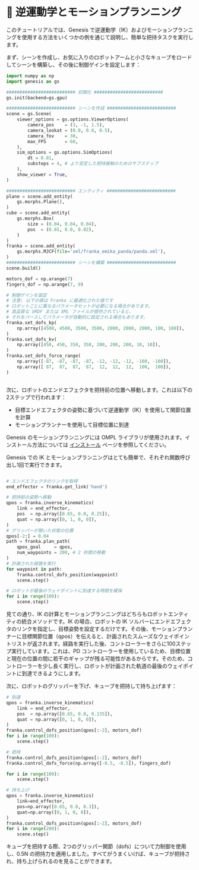 # 🦾 逆運動学とモーションプランニング

このチュートリアルでは、Genesis で逆運動学（IK）およびモーションプランニングを使用する方法をいくつかの例を通じて説明し、簡単な把持タスクを実行します。

まず、シーンを作成し、お気に入りのロボットアームと小さなキューブをロードしてシーンを構築し、その後に制御ゲインを設定します：

```python
import numpy as np
import genesis as gs

########################## 初期化 ##########################
gs.init(backend=gs.gpu)

########################## シーンを作成 ##########################
scene = gs.Scene(
    viewer_options = gs.options.ViewerOptions(
        camera_pos    = (3, -1, 1.5),
        camera_lookat = (0.0, 0.0, 0.5),
        camera_fov    = 30,
        max_FPS       = 60,
    ),
    sim_options = gs.options.SimOptions(
        dt = 0.01,
        substeps = 4, # より安定した把持接触のためのサブステップ
    ),
    show_viewer = True,
)

########################## エンティティ ##########################
plane = scene.add_entity(
    gs.morphs.Plane(),
)
cube = scene.add_entity(
    gs.morphs.Box(
        size = (0.04, 0.04, 0.04),
        pos  = (0.65, 0.0, 0.02),
    )
)
franka = scene.add_entity(
    gs.morphs.MJCF(file='xml/franka_emika_panda/panda.xml'),
)
########################## シーンを構築 ##########################
scene.build()

motors_dof = np.arange(7)
fingers_dof = np.arange(7, 9)

# 制御ゲインを設定
# 注意: 以下の値は Franka に最適化された値です
# ロボットごとに異なるパラメータセットが必要になる場合があります。
# 高品質な URDF または XML ファイルが提供されていると、
# それをパースしてパラメータが自動的に設定される場合もあります。
franka.set_dofs_kp(
    np.array([4500, 4500, 3500, 3500, 2000, 2000, 2000, 100, 100]),
)
franka.set_dofs_kv(
    np.array([450, 450, 350, 350, 200, 200, 200, 10, 10]),
)
franka.set_dofs_force_range(
    np.array([-87, -87, -87, -87, -12, -12, -12, -100, -100]),
    np.array([ 87,  87,  87,  87,  12,  12,  12,  100,  100]),
)
```

```{figure} ../../_static/images/IK_mp_grasp.png
```

次に、ロボットのエンドエフェクタを把持前の位置へ移動します。これは以下の2ステップで行われます：
- 目標エンドエフェクタの姿勢に基づいて逆運動学（IK）を使用して関節位置を計算
- モーションプランナーを使用して目標位置に到達

Genesis のモーションプランニングには OMPL ライブラリが使用されます。インストール方法については [インストール](../overview/installation.md) ページを参照してください。

Genesis での IK とモーションプランニングはとても簡単で、それぞれ関数呼び出し1回で実行できます。

```python

# エンドエフェクタのリンクを取得
end_effector = franka.get_link('hand')

# 把持前の姿勢へ移動
qpos = franka.inverse_kinematics(
    link = end_effector,
    pos  = np.array([0.65, 0.0, 0.25]),
    quat = np.array([0, 1, 0, 0]),
)
# グリッパーが開いた状態の位置
qpos[-2:] = 0.04
path = franka.plan_path(
    qpos_goal     = qpos,
    num_waypoints = 200, # 2 秒間の移動
)
# 計画された経路を実行
for waypoint in path:
    franka.control_dofs_position(waypoint)
    scene.step()

# ロボットが最後のウェイポイントに到達する時間を確保
for i in range(100):
    scene.step()
```

見ての通り、IK の計算とモーションプランニングはどちらもロボットエンティティの統合メソッドです。IK の場合、ロボットの IK ソルバーにエンドエフェクタのリンクを指定し、目標姿勢を設定するだけです。その後、モーションプランナーに目標関節位置（qpos）を伝えると、計画されたスムーズなウェイポイントリストが返されます。経路を実行した後、コントローラーをさらに100ステップ実行しています。これは、PD コントローラーを使用しているため、目標位置と現在の位置の間に若干のギャップが残る可能性があるからです。そのため、コントローラーを少し長く実行し、ロボットが計画された軌道の最後のウェイポイントに到達できるようにします。

次に、ロボットのグリッパーを下げ、キューブを把持して持ち上げます：

```python
# 到達
qpos = franka.inverse_kinematics(
    link = end_effector,
    pos  = np.array([0.65, 0.0, 0.135]),
    quat = np.array([0, 1, 0, 0]),
)
franka.control_dofs_position(qpos[:-2], motors_dof)
for i in range(100):
    scene.step()

# 把持
franka.control_dofs_position(qpos[:-2], motors_dof)
franka.control_dofs_force(np.array([-0.5, -0.5]), fingers_dof)

for i in range(100):
    scene.step()

# 持ち上げ
qpos = franka.inverse_kinematics(
    link=end_effector,
    pos=np.array([0.65, 0.0, 0.3]),
    quat=np.array([0, 1, 0, 0]),
)
franka.control_dofs_position(qpos[:-2], motors_dof)
for i in range(200):
    scene.step()
```

キューブを把持する際、2つのグリッパー関節（dofs）について力制御を使用し、0.5N の把持力を適用しました。すべてがうまくいけば、キューブが把持され、持ち上げられるのを見ることができます。